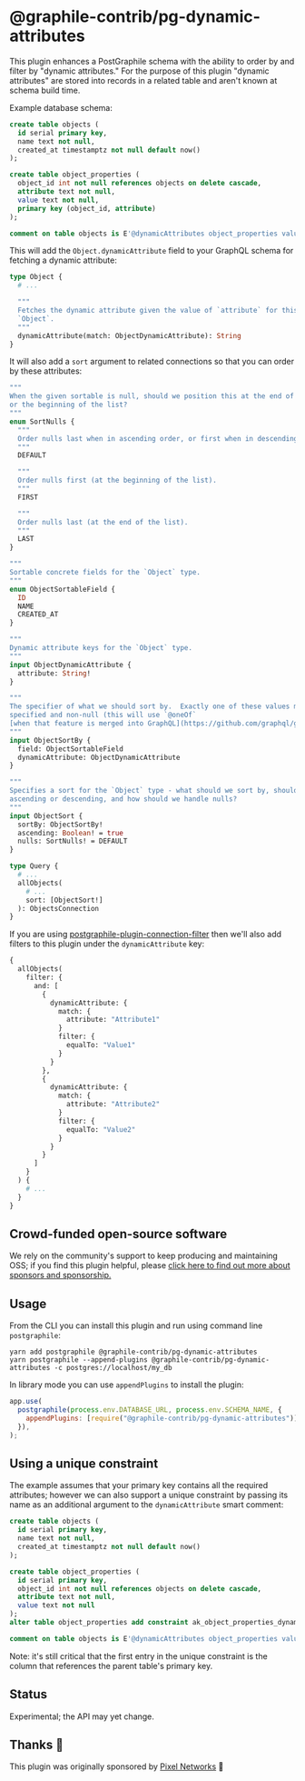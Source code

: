 # @graphile-contrib/pg-dynamic-attributes

This plugin enhances a PostGraphile schema with the ability to order by and
filter by "dynamic attributes." For the purpose of this plugin "dynamic
attributes" are stored into records in a related table and aren't known at
schema build time.

Example database schema:

```sql
create table objects (
  id serial primary key,
  name text not null,
  created_at timestamptz not null default now()
);

create table object_properties (
  object_id int not null references objects on delete cascade,
  attribute text not null,
  value text not null,
  primary key (object_id, attribute)
);

comment on table objects is E'@dynamicAttributes object_properties value';
```

This will add the `Object.dynamicAttribute` field to your GraphQL schema for
fetching a dynamic attribute:

```graphql
type Object {
  # ...

  """
  Fetches the dynamic attribute given the value of `attribute` for this
  `Object`.
  """
  dynamicAttribute(match: ObjectDynamicAttribute): String
}
```

It will also add a `sort` argument to related connections so that you can order
by these attributes:

```graphql
"""
When the given sortable is null, should we position this at the end of the list
or the beginning of the list?
"""
enum SortNulls {
  """
  Order nulls last when in ascending order, or first when in descending order.
  """
  DEFAULT

  """
  Order nulls first (at the beginning of the list).
  """
  FIRST

  """
  Order nulls last (at the end of the list).
  """
  LAST
}

"""
Sortable concrete fields for the `Object` type.
"""
enum ObjectSortableField {
  ID
  NAME
  CREATED_AT
}

"""
Dynamic attribute keys for the `Object` type.
"""
input ObjectDynamicAttribute {
  attribute: String!
}

"""
The specifier of what we should sort by.  Exactly one of these values must be
specified and non-null (this will use `@oneOf`
[when that feature is merged into GraphQL](https://github.com/graphql/graphql-spec/pull/825)).
"""
input ObjectSortBy {
  field: ObjectSortableField
  dynamicAttribute: ObjectDynamicAttribute
}

"""
Specifies a sort for the `Object` type - what should we sort by, should it be
ascending or descending, and how should we handle nulls?
"""
input ObjectSort {
  sortBy: ObjectSortBy!
  ascending: Boolean! = true
  nulls: SortNulls! = DEFAULT
}

type Query {
  # ...
  allObjects(
    # ...
    sort: [ObjectSort!]
  ): ObjectsConnection
}
```

If you are using
[postgraphile-plugin-connection-filter](https://github.com/graphile-contrib/postgraphile-plugin-connection-filter)
then we'll also add filters to this plugin under the `dynamicAttribute` key:

```graphql
{
  allObjects(
    filter: {
      and: [
        {
          dynamicAttribute: {
            match: {
              attribute: "Attribute1"
            }
            filter: {
              equalTo: "Value1"
            }
          }
        },
        {
          dynamicAttribute: {
            match: {
              attribute: "Attribute2"
            }
            filter: {
              equalTo: "Value2"
            }
          }
        }
      ]
    }
  ) {
    # ...
  }
}
```

## Crowd-funded open-source software

We rely on the community's support to keep producing and maintaining OSS; if you
find this plugin helpful, please
[click here to find out more about sponsors and sponsorship.](https://www.graphile.org/sponsor/)

## Usage

From the CLI you can install this plugin and run using command line
`postgraphile`:

```
yarn add postgraphile @graphile-contrib/pg-dynamic-attributes
yarn postgraphile --append-plugins @graphile-contrib/pg-dynamic-attributes -c postgres://localhost/my_db
```

In library mode you can use `appendPlugins` to install the plugin:

```js
app.use(
  postgraphile(process.env.DATABASE_URL, process.env.SCHEMA_NAME, {
    appendPlugins: [require("@graphile-contrib/pg-dynamic-attributes")],
  }),
);
```

## Using a unique constraint

The example assumes that your primary key contains all the required attributes;
however we can also support a unique constraint by passing its name as an
additional argument to the `dynamicAttribute` smart comment:

```sql
create table objects (
  id serial primary key,
  name text not null,
  created_at timestamptz not null default now()
);

create table object_properties (
  id serial primary key,
  object_id int not null references objects on delete cascade,
  attribute text not null,
  value text not null
);
alter table object_properties add constraint ak_object_properties_dynamic_attributes unique (object_id, attribute);

comment on table objects is E'@dynamicAttributes object_properties value ak_object_properties_dynamic_attributes';
```

Note: it's still critical that the first entry in the unique constraint is the
column that references the parent table's primary key.

## Status

Experimental; the API may yet change.

## Thanks 🙏

This plugin was originally sponsored by
[Pixel Networks](https://pixel-networks.com/) 🙌
